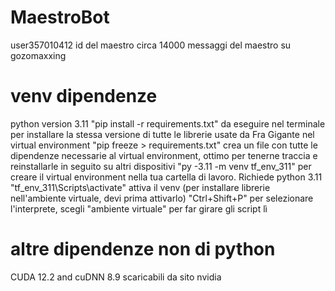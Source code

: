 # MaestroBot
user357010412 id del maestro
circa 14000 messaggi del maestro su gozomaxxing

# venv dipendenze
python version 3.11
"pip install -r requirements.txt" da eseguire nel terminale per installare la stessa versione di tutte le librerie usate da Fra Gigante nel virtual environment
"pip freeze > requirements.txt" crea un file con tutte le dipendenze necessarie al virtual environment, ottimo per tenerne traccia e reinstallarle in seguito su altri dispositivi
"py -3.11 -m venv tf_env_311" per creare il virtual environment nella tua cartella di lavoro. Richiede python 3.11
"tf_env_311\Scripts\activate" attiva il venv (per installare librerie nell'ambiente virtuale, devi prima attivarlo)
"Ctrl+Shift+P" per selezionare l'interprete, scegli "ambiente virtuale" per far girare gli script lì

# altre dipendenze non di python
CUDA 12.2 and cuDNN 8.9 scaricabili da sito nvidia